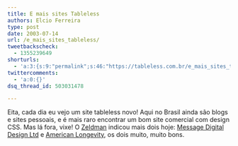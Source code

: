 ```yaml
---
title: E mais sites Tableless
authors: Elcio Ferreira
type: post
date: 2003-07-14
url: /e_mais_sites_tableless/
tweetbackscheck:
  - 1355239649
shorturls:
  - 'a:3:{s:9:"permalink";s:46:"https://tableless.com.br/e_mais_sites_tableless";s:7:"tinyurl";s:26:"https://tinyurl.com/42zwt7h";s:4:"isgd";s:19:"https://is.gd/qpLzWV";}'
twittercomments:
  - 'a:0:{}'
dsq_thread_id: 503031478

---
```

Eita, cada dia eu vejo um site tableless novo! Aqui no Brasil ainda são blogs e sites pessoais, e é mais raro encontrar um bom site comercial com design CSS. Mas lá fora, vixe! O [Zeldman][1] indicou mais dois hoje: [Message Digital Design Ltd][2] e [American Longevity][3], os dois muito, muito bons.

 [1]: https://www.zeldman.com
 [2]: https://www.message.uk.com/
 [3]: https://www.americanlongevity.net/